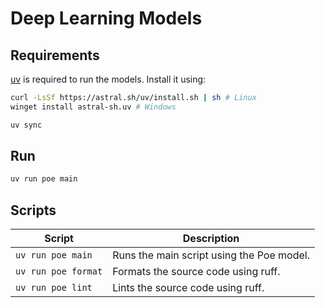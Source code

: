 # Deep Learning Models

## Requirements

[uv](https://docs.astral.sh/uv/) is required to run the models. Install it using:

```bash
curl -LsSf https://astral.sh/uv/install.sh | sh # Linux
winget install astral-sh.uv # Windows
```

```bash
uv sync
```

## Run

```bash
uv run poe main
```

## Scripts

| Script | Description |
| ------ | ----------- |
| `uv run poe main` | Runs the main script using the Poe model. |
| `uv run poe format` | Formats the source code using ruff. |
| `uv run poe lint` | Lints the source code using ruff. |
